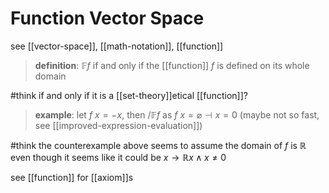 # Function Vector Space

see [[vector-space]], [[math-notation]], [[function]]

> **definition**: $\mathbb F f$ if and only if the [[function]] $f$ is defined on its whole domain

#think if and only if it is a [[set-theory]]etical [[function]]?

> **example**: let $f\ x = -x$, then $/\mathbb F f$ as $f\ x = \varnothing \dashv x = 0$ (maybe not so fast, see [[improved-expression-evaluation]])

#think the counterexample above seems to assume the domain of $f$ is $\mathbb R$ even though it seems like it could be $x \rightarrow \mathbb R x \land x \ne 0$

see [[function]] for [[axiom]]s
